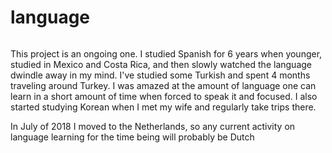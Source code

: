 # language

```scala mdoc:percentages:language
```
This project is an ongoing one. I studied Spanish for 6 years when younger,
studied in Mexico and Costa Rica, and then slowly watched the language dwindle
away in my mind. I've studied some Turkish and spent 4 months traveling around
Turkey. I was amazed at the amount of language one can learn in a short amount
of time when forced to speak it and focused. I also started studying Korean when
I met my wife and regularly take trips there.

In July of 2018 I moved to the Netherlands, so any current activity on language
learning for the time being will probably be Dutch
